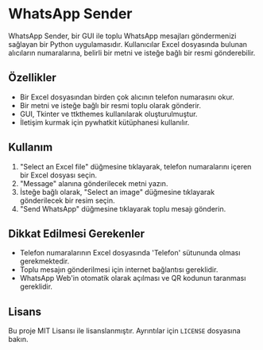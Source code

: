 # WhatsApp Sender

WhatsApp Sender, bir GUI ile toplu WhatsApp mesajları göndermenizi sağlayan bir Python uygulamasıdır. Kullanıcılar Excel dosyasında bulunan alıcıların numaralarına, belirli bir metni ve isteğe bağlı bir resmi gönderebilir.

## Özellikler

- Bir Excel dosyasından birden çok alıcının telefon numarasını okur.
- Bir metni ve isteğe bağlı bir resmi toplu olarak gönderir.
- GUI, Tkinter ve ttkthemes kullanılarak oluşturulmuştur.
- İletişim kurmak için pywhatkit kütüphanesi kullanılır.

## Kullanım

1. "Select an Excel file" düğmesine tıklayarak, telefon numaralarını içeren bir Excel dosyası seçin.
2. "Message" alanına gönderilecek metni yazın.
3. İsteğe bağlı olarak, "Select an image" düğmesine tıklayarak gönderilecek bir resim seçin.
4. "Send WhatsApp" düğmesine tıklayarak toplu mesajı gönderin.

## Dikkat Edilmesi Gerekenler

- Telefon numaralarının Excel dosyasında 'Telefon' sütununda olması gerekmektedir.
- Toplu mesajın gönderilmesi için internet bağlantısı gereklidir.
- WhatsApp Web'in otomatik olarak açılması ve QR kodunun taranması gereklidir.

## Lisans

Bu proje MIT Lisansı ile lisanslanmıştır. Ayrıntılar için `LICENSE` dosyasına bakın.
